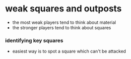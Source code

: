 # weak squares and outposts

- the most weak players tend to think about material
- the stronger players tend to think about squares

### identifying key squares

- easiest way is to spot a square which can't be attacked
